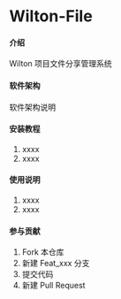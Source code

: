 # Wilton-File

#### 介绍
Wilton 项目文件分享管理系统

#### 软件架构
软件架构说明


#### 安装教程

1.  xxxx
2.  xxxx

#### 使用说明

1.  xxxx
2.  xxxx

#### 参与贡献

1.  Fork 本仓库
2.  新建 Feat_xxx 分支
3.  提交代码
4.  新建 Pull Request

